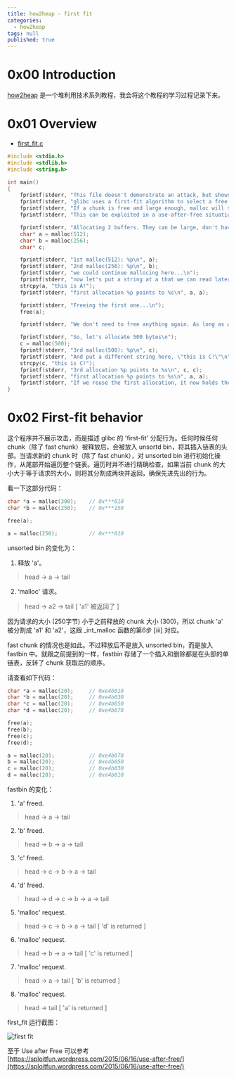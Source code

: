```yaml
---
title: how2heap - first fit
categories:
  - how2heap
tags: null
published: true
---
```


# 0x00 Introduction
[how2heap](https://github.com/shellphish/how2heap) 是一个堆利用技术系列教程，我会将这个教程的学习过程记录下来。

# 0x01 Overview

- [first_fit.c](https://github.com/shellphish/how2heap/blob/master/first_fit.c)

```c
#include <stdio.h>
#include <stdlib.h>
#include <string.h>

int main()
{
	fprintf(stderr, "This file doesn't demonstrate an attack, but shows the nature of glibc's allocator.\n");
	fprintf(stderr, "glibc uses a first-fit algorithm to select a free chunk.\n");
	fprintf(stderr, "If a chunk is free and large enough, malloc will select this chunk.\n");
	fprintf(stderr, "This can be exploited in a use-after-free situation.\n");

	fprintf(stderr, "Allocating 2 buffers. They can be large, don't have to be fastbin.\n");
	char* a = malloc(512);
	char* b = malloc(256);
	char* c;

	fprintf(stderr, "1st malloc(512): %p\n", a);
	fprintf(stderr, "2nd malloc(256): %p\n", b);
	fprintf(stderr, "we could continue mallocing here...\n");
	fprintf(stderr, "now let's put a string at a that we can read later \"this is A!\"\n");
	strcpy(a, "this is A!");
	fprintf(stderr, "first allocation %p points to %s\n", a, a);

	fprintf(stderr, "Freeing the first one...\n");
	free(a);

	fprintf(stderr, "We don't need to free anything again. As long as we allocate less than 512, it will end up at %p\n", a);

	fprintf(stderr, "So, let's allocate 500 bytes\n");
	c = malloc(500);
	fprintf(stderr, "3rd malloc(500): %p\n", c);
	fprintf(stderr, "And put a different string here, \"this is C!\"\n");
	strcpy(c, "this is C!");
	fprintf(stderr, "3rd allocation %p points to %s\n", c, c);
	fprintf(stderr, "first allocation %p points to %s\n", a, a);
	fprintf(stderr, "If we reuse the first allocation, it now holds the data from the third allocation.");
}
```

# 0x02 First-fit behavior

这个程序并不展示攻击，而是描述 glibc 的 'first-fit' 分配行为。任何时候任何 chunk（除了 fast chunk）被释放后，会被放入 unsortd bin，将其插入链表的头部。当请求新的 chunk 时（除了 fast chunk），对 unsorted bin 进行初始化操作，从尾部开始遍历整个链表。遍历时并不进行精确检查，如果当前 chunk 的大小大于等于请求的大小，则将其分割成两块并返回，确保先进先出的行为。

看一下这部分代码：

```c
char *a = malloc(300);    // 0x***010
char *b = malloc(250);    // 0x***150

free(a);

a = malloc(250);          // 0x***010
```

unsorted bin 的变化为：

1. 释放 'a'。
  > head -> a -> tail
2. ‘malloc' 请求。
  > head -> a2 -> tail [ 'a1' 被返回了 ]

因为请求的大小 (250字节) 小于之前释放的 chunk 大小 (300)，所以 chunk 'a' 被分割成 'a1' 和 'a2'，这跟 _int_malloc 函数的第6步 [iii] 对应。

fast chunk 的情况也是如此。不过释放后不是放入 unsorted bin，而是放入 fastbin 中。就跟之前提到的一样，fastbin 存储了一个插入和删除都是在头部的单链表，反转了 chunk 获取后的顺序。

请查看如下代码：

```c
char *a = malloc(20);     // 0xe4b010
char *b = malloc(20);     // 0xe4b030
char *c = malloc(20);     // 0xe4b050
char *d = malloc(20);     // 0xe4b070

free(a);
free(b);
free(c);
free(d);

a = malloc(20);           // 0xe4b070
b = malloc(20);           // 0xe4b050
c = malloc(20);           // 0xe4b030
d = malloc(20);           // 0xe4b010
```

fastbin 的变化：

1. 'a' freed.
  > head -> a -> tail
2. 'b' freed.
  > head -> b -> a -> tail
3. 'c' freed.
  > head -> c -> b -> a -> tail
4. 'd' freed.
  > head -> d -> c -> b -> a -> tail
5. 'malloc' request.
  > head -> c -> b -> a -> tail [ 'd' is returned ]
6. 'malloc' request.
  > head -> b -> a -> tail      [ 'c' is returned ]
7. 'malloc' request.
  > head -> a -> tail           [ 'b' is returned ]
8. 'malloc' request.
  > head -> tail                [ 'a' is returned ]


first_fit 运行截图：

![first fit]({{site.baseurl}}/images/first_fit.png)

至于 Use after Free 可以参考 [https://sploitfun.wordpress.com/2015/06/16/use-after-free/](https://sploitfun.wordpress.com/2015/06/16/use-after-free/)







